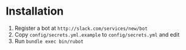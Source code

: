 # Installation

1. Register a bot at `http://slack.com/services/new/bot`
2. Copy `config/secrets.yml.example` to `config/secrets.yml` and edit
3. Run `bundle exec bin/rubot`
